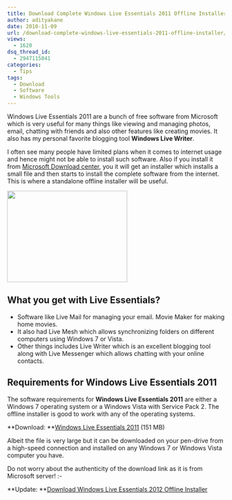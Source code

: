 ```yaml
---
title: Download Complete Windows Live Essentials 2011 Offline Installer
author: adityakane
date: 2010-11-09
url: /download-complete-windows-live-essentials-2011-offline-installer/
views:
  - 1620
dsq_thread_id:
  - 2947115041
categories:
  - Tips
tags:
  - Download
  - Software
  - Windows Tools
---
```

Windows Live Essentials 2011 are a bunch of free software from Microsoft which is very useful for many things like viewing and managing photos, email, chatting with friends and also other features like creating movies. It also has my personal favorite blogging tool **Windows Live Writer**.

I often see many people have limited plans when it comes to internet usage and hence might not be able to install such software. Also if you install it from <a href="http://www.microsoft.com/downloads/en/default.aspx" onclick="_gaq.push(['_trackEvent', 'outbound-article', 'http://www.microsoft.com/downloads/en/default.aspx', 'Microsoft Download center']);" >Microsoft Download center</a>, you it will get an installer which installs a small file and then starts to install the complete software from the internet. This is where a standalone offline installer will be useful.

<a href="http://devilsworkshop.org/download-complete-windows-live-essentials-2011-offline-installer/windows_live_essentials_offline/" rel="attachment wp-att-31755"><img class="alignnone size-full wp-image-31755" title="Windows_live_essentials_offline" alt="" src="http://cdn.devilsworkshop.org/files/2010/11/Windows_live_essentials_offline.png" width="278" height="212" /></a>

## What you get with Live Essentials?

  * Software like Live Mail for managing your email. Movie Maker for making home movies.
  * It also had Live Mesh which allows synchronizing folders on different computers using Windows 7 or Vista.
  * Other things includes Live Writer which is an excellent blogging tool along with Live Messenger which allows chatting with your online contacts.

## Requirements for Windows Live Essentials 2011

The software requirements for **Windows Live Essentials 2011** are either a Windows 7 operating system or a Windows Vista with Service Pack 2. The offline installer is good to work with any of the operating systems.

**Download: **<a href="http://g.live.com/1rewlive4-all/en/wlsetup-all.exe" onclick="_gaq.push(['_trackEvent', 'outbound-article', 'http://g.live.com/1rewlive4-all/en/wlsetup-all.exe', 'Windows Live Essentials 2011']);" >Windows Live Essentials 2011</a> (151 MB)

Albeit the file is very large but it can be downloaded on your pen-drive from a high-speed connection and installed on any Windows 7 or Windows Vista computer you have.

Do not worry about the authenticity of the download link as it is from Microsoft server! <img src="http://devilsworkshop.org/wp-includes/images/smilies/simple-smile.png" alt=":-)" class="wp-smiley" style="height: 1em; max-height: 1em;" />

**Update: **[Download Windows Live Essentials 2012 Offline Installer][1]

 [1]: http://devilsworkshop.org/tips/download-windows-essentials-2012-offline-installer/60486/ "Download Windows Live Essentials 2012 Offline Installer"
